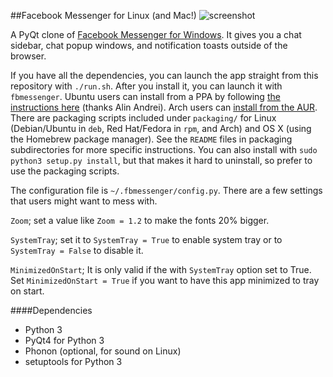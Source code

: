 ##Facebook Messenger for Linux (and Mac!)
![screenshot](https://github.com/oconnor663/fbmessenger/raw/master/resources/screenshot.png)

A PyQt clone of [Facebook Messenger for
Windows](https://www.facebook.com/about/messenger). It gives you a chat
sidebar, chat popup windows, and notification toasts outside of the browser.

If you have all the dependencies, you can launch the app straight from this
repository with `./run.sh`. After you install it, you can launch it with
`fbmessenger`. Ubuntu users can install from a PPA by following [the
instructions
here](http://www.webupd8.org/2013/04/fbmessenger-stand-alone-facebook.html)
(thanks Alin Andrei). Arch users can [install from the
AUR](https://aur.archlinux.org/packages/fbmessenger-git/).  There are packaging
scripts included under `packaging/` for Linux (Debian/Ubuntu in `deb`, Red
Hat/Fedora in `rpm`, and Arch) and OS X (using the Homebrew package manager).
See the `README` files in packaging subdirectories for more specific
instructions. You can also install with `sudo python3 setup.py install`, but
that makes it hard to uninstall, so prefer to use the packaging scripts.

The configuration file is `~/.fbmessenger/config.py`. There are a few settings
that users might want to mess with.

`Zoom`; set a value like `Zoom = 1.2` to make the fonts 20% bigger.

`SystemTray`; set it to `SystemTray = True` to enable system tray or to 
`SystemTray = False` to disable it.

`MinimizedOnStart`; It is only valid if the with `SystemTray` option set to True.
Set `MinimizedOnStart = True` if you want to have this app minimized to tray
on start.

####Dependencies
* Python 3
* PyQt4 for Python 3
* Phonon (optional, for sound on Linux)
* setuptools for Python 3
